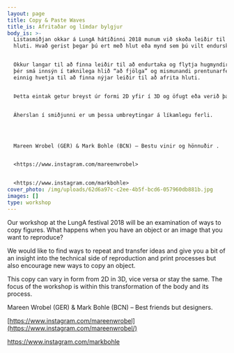 ```yaml
---
layout: page
title: Copy & Paste Waves
title_is: Afritaðar og límdar bylgjur
body_is: >-
  Listasmiðjan okkar á LungA hátíðinni 2018 munum við skoða leiðir til að afrita
  hluti. Hvað gerist þegar þú ert með hlut eða mynd sem þú vilt endurskapa?


  Okkur langar til að finna leiðir til að endurtaka og flytja hugmyndir og gefa
  þér smá innsýn í tæknilega hlið “að fjölga” og mismunandi prentunarferla en
  einnig hvetja til að finna nýjar leiðir til að afrita hluti.


  Þetta eintak getur breyst úr formi 2D yfir í 3D og öfugt eða verið það sama.


  Áherslan í smiðjunni er um þessa umbreytingar á líkamlegu ferli.




  Mareen Wrobel (GER) & Mark Bohle (BCN) – Bestu vinir og hönnuðir .


  <https://www.instagram.com/mareenwrobel>


  <https://www.instagram.com/markbohle>
cover_photo: /img/uploads/62d6a97c-c2ee-4b5f-bcd6-057960db881b.jpg
images: []
type: workshop
---
```

Our workshop at the LungA festival 2018 will be an examination of ways to copy figures. What happens when you have an object or an image that you want to reproduce?

We would like to find ways to repeat and transfer ideas and give you a bit of an insight into the technical side of reproduction and print processes but also encourage new ways to copy an object.

This copy can vary in form from 2D in 3D, vice versa or stay the same. The focus of the workshop is within this transformation of the body and its process.

Mareen Wrobel (GER) & Mark Bohle (BCN) – Best friends but designers.

[https://www.instagram.com/mareenwrobel](https://www.instagram.com/mareenwrobel/)

<https://www.instagram.com/markbohle>
